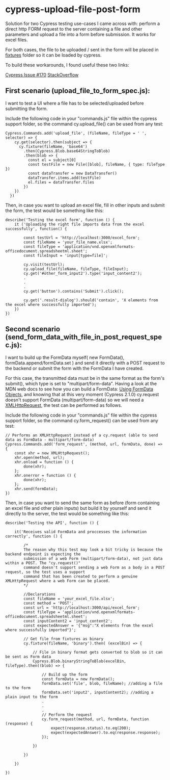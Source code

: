 # cypress-upload-file-post-form

Solution for two Cypress testing use-cases I came across with: perform a direct http FORM request to the server containing a file and other parameters and upload a file into a form before submission. It works for excel files.

For both cases, the file to be uploaded / sent in the form will be placed in [fixtures](https://docs.cypress.io/api/commands/fixture.html#Syntax) folder so it can be loaded by cypress.

To build these workarounds, I found useful these two links:

[Cypress Issue #170](https://github.com/cypress-io/cypress/issues/170)
[StackOverflow](https://stackoverflow.com/questions/47533989/upload-file-with-cypress-io-via-request)


## First scenario (upload_file_to_form_spec.js):

I want to test a UI where a file has to be selected/uploaded before submitting the form.

Include the following code in your "commands.js" file within the cypress support folder, so the command cy.upload_file() can be used from any test:

```
Cypress.Commands.add('upload_file', (fileName, fileType = ' ', selector) => {
    cy.get(selector).then(subject => {
      cy.fixture(fileName, 'base64')
        .then(Cypress.Blob.base64StringToBlob)
        .then(blob => {
          const el = subject[0]
          const testFile = new File([blob], fileName, { type: fileType })
          const dataTransfer = new DataTransfer()
          dataTransfer.items.add(testFile)
          el.files = dataTransfer.files
        })
    })
  })
```

Then, in case you want to upload an excel file, fill in other inputs and submit the form, the test would be something like this:

```
describe('Testing the excel form', function () {
    it ('Uploading the right file imports data from the excel successfully', function() {

        const testUrl = 'http://localhost:3000/excel_form';
        const fileName = 'your_file_name.xlsx';
        const fileType = 'application/vnd.openxmlformats-officedocument.spreadsheetml.sheet';
        const fileInput = 'input[type=file]';

        cy.visit(testUrl);
        cy.upload_file(fileName, fileType, fileInput);
        cy.get('#other_form_input2').type('input_content2');
        .
        .
        .
        cy.get('button').contains('Submit').click();

        cy.get('.result-dialog').should('contain', 'X elements from the excel where successfully imported');
    })
})
```


## Second scenario (send_form_data_with_file_in_post_request_spec.js):

I want to build up the FormData myself( new FormData(), formData.append/formData.set ) and send it directly with a POST request to the backend or submit the form with the FormData I have created.

For this case, the transmitted data must be in the same format as the form's submit(), which type is set to "multipart/form-data".
Having a look at the MDN web docs to see how you can build a FormData: [Using FormData Objects](https://developer.mozilla.org/en-US/docs/Web/API/FormData/Using_FormData_Objects), and knowing that at this very moment (Cypress 2.1.0) cy.request doesn't support FormData (multipart/form-data) so we will need a [XMLHttpRequest](https://developer.mozilla.org/en-US/docs/Web/API/XMLHttpRequest), the test can be performed as follows.


Include the following code in your "commands.js" file within the cypress support folder, so the command cy.form_request() can be used from any test:

```
// Performs an XMLHttpRequest instead of a cy.request (able to send data as FormData - multipart/form-data)
Cypress.Commands.add('form_request', (method, url, formData, done) => {
    const xhr = new XMLHttpRequest();
    xhr.open(method, url);
    xhr.onload = function () {
        done(xhr);
    };
    xhr.onerror = function () {
        done(xhr);
    };
    xhr.send(formData);
})
```

Then, in case you want to send the same form as before (form containing an excel file and other plain inputs) but build it by yourself and send it directly to the server, the test would be something like this:

```
describe('Testing the API', function () {
     
    it('Receives valid FormData and proccesses the information correctly', function () {

        /*
        The reason why this test may look a bit tricky is because the backend endpoint is expecting the 
        submission of a web Form (multipart/form-data), not just data within a POST. The "cy.request()" 
        command doesn't support sending a web Form as a body in a POST request, so the test uses a support 
        command that has been created to perform a genuine XMLHttpRequest where a web Form can be placed.
        */

        //Declarations
        const fileName = 'your_excel_file.xlsx';
        const method = 'POST';
        const url = 'http://localhost:3000/api/excel_form';
        const fileType = 'application/vnd.openxmlformats-officedocument.spreadsheetml.sheet';
        const inputContent2 = 'input_content2';
        const expectedAnswer = '{"msg":"X elements from the excel where successfully imported"}';

        // Get file from fixtures as binary
        cy.fixture(fileName, 'binary').then( (excelBin) => {

            // File in binary format gets converted to blob so it can be sent as Form data
            Cypress.Blob.binaryStringToBlob(excelBin, fileType).then((blob) => {

                // Build up the form
                const formData = new FormData();
                formData.set('file', blob, fileName); //adding a file to the form
                formData.set('input2', inputContent2); //adding a plain input to the form
                .
                .
                .
                // Perform the request
                cy.form_request(method, url, formData, function (response) {
                    expect(response.status).to.eq(200);
                    expect(expectedAnswer).to.eq(response.response);
                });
                
            })
            
        })
        
    })
      
})
```